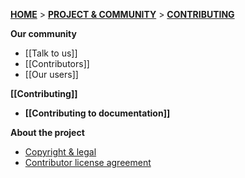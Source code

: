 [**HOME**](Home) > [**PROJECT & COMMUNITY**](SnowPlow-project-and-community) > [**CONTRIBUTING**](Contributing)

**Our community**
- [[Talk to us]]  
- [[Contributors]]  
- [[Our users]]  

**[[Contributing]]** 
- **[[Contributing to documentation]]**

**About the project**  
- [Copyright & legal](Copyright-and-legal)  
- [Contributor license agreement](CLA)